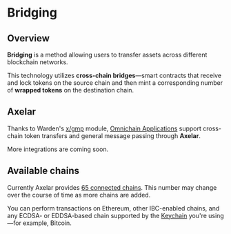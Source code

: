 ﻿---
sidebar_position: 6
---

# Bridging

## Overview

**Bridging** is a method allowing users to transfer assets across different blockchain networks.

This technology utilizes **cross-chain bridges**—smart contracts that receive and lock tokens on the source chain and then mint a corresponding number of **wrapped tokens** on the destination chain.

## Axelar

Thanks to Warden's [x/gmp](/learn/warden-protocol-modules/external-modules#xgmp) module, [Omnichain Applications](/learn/glossary#omnichain-application) support cross-chain token transfers and general message passing through **Axelar**.

More integrations are coming soon.

## Available chains

Currently Axelar provides [65 connected chains](https://axelarscan.io). This number may change over the course of time as more chains are added.

You can perform transactions on Ethereum, other IBC-enabled chains, and any ECDSA- or EDDSA-based chain supported by the [Keychain](/learn/glossary#keychain) you're using—for example, Bitcoin.
